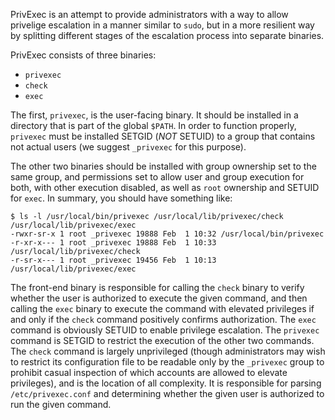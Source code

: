 PrivExec is an attempt to provide administrators with a way to allow privelige
escalation in a manner similar to `sudo`, but in a more resilient way by
splitting different stages of the escalation process into separate binaries.

PrivExec consists of three binaries:

- `privexec`
- `check`
- `exec`

The first, `privexec`, is the user-facing binary. It should be installed in
a directory that is part of the global `$PATH`. In order to function properly,
`privexec` must be installed SETGID (*NOT* SETUID) to a group that contains
not actual users (we suggest `_privexec` for this purpose).

The other two binaries should be installed with group ownership set to the
same group, and permissions set to allow user and group execution for both,
with other execution disabled, as well as `root` ownership and SETUID for
`exec`. In summary, you should have something like:

    $ ls -l /usr/local/bin/privexec /usr/local/lib/privexec/check /usr/local/lib/privexec/exec
    -rwxr-sr-x 1 root _privexec 19888 Feb  1 10:32 /usr/local/bin/privexec
    -r-xr-x--- 1 root _privexec 19888 Feb  1 10:33 /usr/local/lib/privexec/check
    -r-sr-x--- 1 root _privexec 19456 Feb  1 10:13 /usr/local/lib/privexec/exec

The front-end binary is responsible for calling the `check` binary to verify
whether the user is authorized to execute the given command, and then calling
the `exec` binary to execute the command with elevated privileges if and only
if the `check` command positively confirms authorization. The `exec` command
is obviously SETUID to enable privilege escalation. The `privexec` command is
SETGID to restrict the execution of the other two commands. The `check` command
is largely unprivileged (though administrators may wish to restrict its
configuration file to be readable only by the `_privexec` group to prohibit
casual inspection of which accounts are allowed to elevate privileges), and
is the location of all complexity. It is responsible for parsing
`/etc/privexec.conf` and determining whether the given user is authorized to
run the given command.
